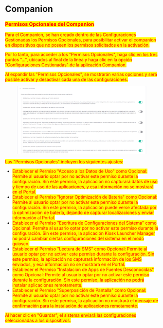 # Companion

### <mark style="color:red;">Permisos Opcionales del Companion</mark>&#x20;

<mark style="color:red;">Para el Companion, se han creado dentro de las Configuraciones Gestionadas los Permisos Opcionales, para posibilitar activar el companion en dispositivos que no poseen los permisos solicitados en la activación.</mark>&#x20;

<mark style="color:red;">Por lo tanto, para acceder a los “Permisos Opcionales", haga clic en los tres puntos "...", ubicados al final de la línea y haga clic en la opción "Configuraciones Gestionadas" de la aplicación Companion.</mark>

<mark style="color:red;">Al expandir las "Permisos Opcionales", se mostrarán varias opciones y será posible activar y desactivar cada una de las configuraciones.</mark>

<figure><img src="../../../.gitbook/assets/image (7).png" alt=""><figcaption></figcaption></figure>

<mark style="color:red;">Las "Permisos Opcionales" incluyen los siguientes ajustes:</mark>&#x20;

* <mark style="color:red;">Establecer el Permiso "Acceso a los Datos de Uso" como Opcional: Permite al usuario optar por no activar este permiso durante la configuración. Sin este permiso, la aplicación no capturará datos de uso y tiempo de uso de las aplicaciones, y esa información no se mostrará en el Portal.</mark>&#x20;
* <mark style="color:red;">Establecer el Permiso "Ignorar Optimización de Batería" como Opcional: Permite al usuario optar por no activar este permiso durante la configuración. Sin este permiso, la aplicación puede verse afectada por la optimización de batería, dejando de capturar localizaciones y enviar información al Portal.</mark>&#x20;
* <mark style="color:red;">Establecer el Permiso "Escritura de Configuraciones del Sistema" como Opcional: Permite al usuario optar por no activar este permiso durante la configuración. Sin este permiso, la aplicación Kiosk Launcher Manager no podrá cambiar ciertas configuraciones del sistema en el modo quiosco.</mark>&#x20;
* <mark style="color:red;">Establecer el Permiso "Lectura de SMS" como Opcional: Permite al usuario optar por no activar este permiso durante la configuración. Sin este permiso, la aplicación no capturará información de los SMS enviados, y esa información no se mostrará en el Portal.</mark>&#x20;
* <mark style="color:red;">Establecer el Permiso "Instalación de Apps de Fuentes Desconocidas" como Opcional: Permite al usuario optar por no activar este permiso durante la configuración. Sin este permiso, la aplicación no podrá instalar aplicaciones remotamente.</mark>&#x20;
* <mark style="color:red;">Establecer el Permiso "Superposición de Pantalla" como Opcional: Permite al usuario optar por no activar este permiso durante la configuración. Sin este permiso, la aplicación no mostrará el mensaje de confirmación para la instalación de aplicaciones remotamente.</mark>&#x20;

<mark style="color:red;">Al hacer clic en "Guardar", el sistema enviará las configuraciones seleccionadas a los dispositivos.</mark>
